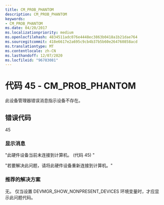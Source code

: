 ```yaml
---
title: CM_PROB_PHANTOM
description: CM_PROB_PHANTOM
keywords:
- CM_PROB_PHANTOM
ms.date: 04/20/2017
ms.localizationpriority: medium
ms.openlocfilehash: 4834511adc076e4448ec3863b0418a1b21dae764
ms.sourcegitcommit: 418e6617e2a695c9cb4b37b5b60e264760858acd
ms.translationtype: MT
ms.contentlocale: zh-CN
ms.lasthandoff: 12/07/2020
ms.locfileid: "96783081"
---
```

# <a name="code-45---cm_prob_phantom"></a>代码 45 - CM_PROB_PHANTOM

此设备管理器错误消息指示设备不存在。

## <a name="error-code"></a>错误代码

45

### <a name="display-message"></a>显示消息

"此硬件设备当前未连接到计算机。  (代码 45) "

"若要解决此问题，请将此硬件设备重新连接到计算机。"

### <a name="recommended-resolution"></a>推荐的解决方案

无。 仅当设置 DEVMGR_SHOW_NONPRESENT_DEVICES 环境变量时，才应显示此问题代码。
